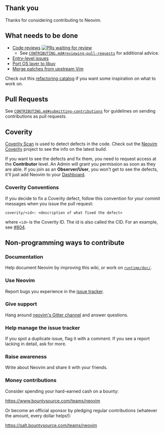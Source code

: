 ## Thank you

Thanks for considering contributing to Neovim.

## What needs to be done

- [Code reviews](https://github.com/neovim/neovim/pulls) [![PRs waiting for review](https://badge.waffle.io/neovim/neovim.png?label=RFC&title=RFC)](https://waffle.io/neovim/neovim)
    - See [`CONTRIBUTING.md#reviewing-pull-requests`](https://github.com/neovim/neovim/blob/master/CONTRIBUTING.md#reviewing-pull-requests) for additional advice.
- [Entry-level issues](https://github.com/neovim/neovim/labels/entry-level)
- [Port OS layer to libuv](Porting-OS-layer-to-libuv)
- [Merge patches from upstream Vim](Merging-patches-from-upstream-Vim)

Check out this [refactoring catalog](C-Refactorings-and-Code-Smells-Catalog) if you want some inspiration on what to work on.

## Pull Requests

See [`CONTRIBUTING.md#submitting-contributions`](https://github.com/neovim/neovim/blob/master/CONTRIBUTING.md#submitting-contributions)
for guidelines on sending contributions as pull requests.

## Coverity

[Coverity Scan](https://scan.coverity.com/) is used to detect defects in the
code. Check out the [Neovim Coverity](https://scan.coverity.com/projects/2227)
project to see the info on the latest build.

If you want to see the defects and fix them, you need to request access at the
**Contributor** level. An Admin will grant you permission as soon as they are
able. If you join as an **Observer/User**, you won't get to see the defects,
it'll just add Neovim to your [Dashboard](https://scan.coverity.com/dashboard).

### Coverity Conventions

If you decide to fix a Coverity defect, follow this convention for your commit messages when you issue the pull request:
```
coverity/<id>: <description of what fixed the defect>
```

where `<id>` is the Coverity ID. The id is also called the CID. For an example, see [#804](https://github.com/neovim/neovim/pull/804).

## Non-programming ways to contribute

### Documentation

Help document Neovim by improving this wiki, or work on [`runtime/doc/`](https://github.com/neovim/neovim/tree/master/runtime/doc).

### Use Neovim

Report bugs you experience in the [issue tracker](https://github.com/neovim/neovim/issues).

### Give support

Hang around [neovim's Gitter channel](https://gitter.im/neovim/neovim) and answer questions.

### Help manage the issue tracker

If you spot a duplicate issue, flag it with a comment. If you see a report lacking in detail, ask for more.

### Raise awareness

Write about Neovim and share it with your friends.

### Money contributions

Consider spending your hard-earned cash on a bounty: 

https://www.bountysource.com/teams/neovim

Or become an official sponsor by pledging regular contributions (whatever the amount, every dollar helps!): 

https://salt.bountysource.com/teams/neovim

